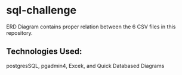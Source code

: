 # sql-challenge

ERD Diagram contains proper relation between the 6 CSV files in this repository. 

## Technologies Used:
postgresSQL, pgadmin4, Excek, and Quick Databased Diagrams
